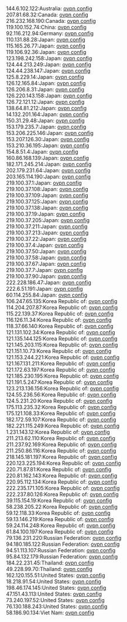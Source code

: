 144.6.102.122:Australia: [ovpn config](vpn/144_6_102_122.ovpn)  
207.81.68.32:Canada: [ovpn config](vpn/207_81_68_32.ovpn)  
216.232.168.190:Canada: [ovpn config](vpn/216_232_168_190.ovpn)  
119.100.152.74:China: [ovpn config](vpn/119_100_152_74.ovpn)  
92.116.212.94:Germany: [ovpn config](vpn/92_116_212_94.ovpn)  
110.131.88.28:Japan: [ovpn config](vpn/110_131_88_28.ovpn)  
115.165.26.77:Japan: [ovpn config](vpn/115_165_26_77.ovpn)  
119.106.92.36:Japan: [ovpn config](vpn/119_106_92_36.ovpn)  
123.198.242.158:Japan: [ovpn config](vpn/123_198_242_158.ovpn)  
124.44.213.249:Japan: [ovpn config](vpn/124_44_213_249.ovpn)  
124.44.238.147:Japan: [ovpn config](vpn/124_44_238_147.ovpn)  
125.8.229.14:Japan: [ovpn config](vpn/125_8_229_14.ovpn)  
126.12.165.84:Japan: [ovpn config](vpn/126_12_165_84.ovpn)  
126.206.8.31:Japan: [ovpn config](vpn/126_206_8_31.ovpn)  
126.220.143.158:Japan: [ovpn config](vpn/126_220_143_158.ovpn)  
126.72.121.12:Japan: [ovpn config](vpn/126_72_121_12.ovpn)  
138.64.81.212:Japan: [ovpn config](vpn/138_64_81_212.ovpn)  
14.132.201.164:Japan: [ovpn config](vpn/14_132_201_164.ovpn)  
150.31.29.48:Japan: [ovpn config](vpn/150_31_29_48.ovpn)  
153.179.235.7:Japan: [ovpn config](vpn/153_179_235_7.ovpn)  
153.206.225.146:Japan: [ovpn config](vpn/153_206_225_146.ovpn)  
153.207.126.30:Japan: [ovpn config](vpn/153_207_126_30.ovpn)  
153.210.36.195:Japan: [ovpn config](vpn/153_210_36_195.ovpn)  
154.8.51.4:Japan: [ovpn config](vpn/154_8_51_4.ovpn)  
160.86.168.139:Japan: [ovpn config](vpn/160_86_168_139.ovpn)  
182.171.245.214:Japan: [ovpn config](vpn/182_171_245_214.ovpn)  
202.179.231.64:Japan: [ovpn config](vpn/202_179_231_64.ovpn)  
203.165.114.190:Japan: [ovpn config](vpn/203_165_114_190.ovpn)  
219.100.37.1:Japan: [ovpn config](vpn/219_100_37_1.ovpn)  
219.100.37.108:Japan: [ovpn config](vpn/219_100_37_108.ovpn)  
219.100.37.109:Japan: [ovpn config](vpn/219_100_37_109.ovpn)  
219.100.37.125:Japan: [ovpn config](vpn/219_100_37_125.ovpn)  
219.100.37.138:Japan: [ovpn config](vpn/219_100_37_138.ovpn)  
219.100.37.19:Japan: [ovpn config](vpn/219_100_37_19.ovpn)  
219.100.37.205:Japan: [ovpn config](vpn/219_100_37_205.ovpn)  
219.100.37.211:Japan: [ovpn config](vpn/219_100_37_211.ovpn)  
219.100.37.213:Japan: [ovpn config](vpn/219_100_37_213.ovpn)  
219.100.37.22:Japan: [ovpn config](vpn/219_100_37_22.ovpn)  
219.100.37.4:Japan: [ovpn config](vpn/219_100_37_4.ovpn)  
219.100.37.50:Japan: [ovpn config](vpn/219_100_37_50.ovpn)  
219.100.37.58:Japan: [ovpn config](vpn/219_100_37_58.ovpn)  
219.100.37.67:Japan: [ovpn config](vpn/219_100_37_67.ovpn)  
219.100.37.7:Japan: [ovpn config](vpn/219_100_37_7.ovpn)  
219.100.37.90:Japan: [ovpn config](vpn/219_100_37_90.ovpn)  
222.228.186.47:Japan: [ovpn config](vpn/222_228_186_47.ovpn)  
222.6.51.191:Japan: [ovpn config](vpn/222_6_51_191.ovpn)  
60.114.255.84:Japan: [ovpn config](vpn/60_114_255_84.ovpn)  
106.247.65.135:Korea Republic of: [ovpn config](vpn/106_247_65_135.ovpn)  
114.204.207.87:Korea Republic of: [ovpn config](vpn/114_204_207_87.ovpn)  
115.22.139.37:Korea Republic of: [ovpn config](vpn/115_22_139_37.ovpn)  
116.126.11.34:Korea Republic of: [ovpn config](vpn/116_126_11_34.ovpn)  
118.37.66.140:Korea Republic of: [ovpn config](vpn/118_37_66_140.ovpn)  
121.131.102.34:Korea Republic of: [ovpn config](vpn/121_131_102_34.ovpn)  
121.135.144.125:Korea Republic of: [ovpn config](vpn/121_135_144_125.ovpn)  
121.145.203.115:Korea Republic of: [ovpn config](vpn/121_145_203_115.ovpn)  
121.151.10.73:Korea Republic of: [ovpn config](vpn/121_151_10_73.ovpn)  
121.153.244.221:Korea Republic of: [ovpn config](vpn/121_153_244_221.ovpn)  
121.167.131.211:Korea Republic of: [ovpn config](vpn/121_167_131_211.ovpn)  
121.172.63.197:Korea Republic of: [ovpn config](vpn/121_172_63_197.ovpn)  
121.185.230.195:Korea Republic of: [ovpn config](vpn/121_185_230_195.ovpn)  
121.191.5.247:Korea Republic of: [ovpn config](vpn/121_191_5_247.ovpn)  
123.213.136.156:Korea Republic of: [ovpn config](vpn/123_213_136_156.ovpn)  
124.55.236.56:Korea Republic of: [ovpn config](vpn/124_55_236_56.ovpn)  
124.5.231.20:Korea Republic of: [ovpn config](vpn/124_5_231_20.ovpn)  
175.113.235.32:Korea Republic of: [ovpn config](vpn/175_113_235_32.ovpn)  
175.121.108.33:Korea Republic of: [ovpn config](vpn/175_121_108_33.ovpn)  
182.172.59.107:Korea Republic of: [ovpn config](vpn/182_172_59_107.ovpn)  
182.221.115.249:Korea Republic of: [ovpn config](vpn/182_221_115_249.ovpn)  
1.231.143.12:Korea Republic of: [ovpn config](vpn/1_231_143_12.ovpn)  
211.213.62.110:Korea Republic of: [ovpn config](vpn/211_213_62_110.ovpn)  
211.237.92.169:Korea Republic of: [ovpn config](vpn/211_237_92_169.ovpn)  
211.250.86.116:Korea Republic of: [ovpn config](vpn/211_250_86_116.ovpn)  
218.145.181.197:Korea Republic of: [ovpn config](vpn/218_145_181_197.ovpn)  
220.123.225.194:Korea Republic of: [ovpn config](vpn/220_123_225_194.ovpn)  
220.71.87.81:Korea Republic of: [ovpn config](vpn/220_71_87_81.ovpn)  
220.81.162.143:Korea Republic of: [ovpn config](vpn/220_81_162_143.ovpn)  
220.95.112.134:Korea Republic of: [ovpn config](vpn/220_95_112_134.ovpn)  
222.235.171.105:Korea Republic of: [ovpn config](vpn/222_235_171_105.ovpn)  
222.237.80.126:Korea Republic of: [ovpn config](vpn/222_237_80_126.ovpn)  
39.115.154.19:Korea Republic of: [ovpn config](vpn/39_115_154_19.ovpn)  
58.238.205.22:Korea Republic of: [ovpn config](vpn/58_238_205_22.ovpn)  
59.12.118.33:Korea Republic of: [ovpn config](vpn/59_12_118_33.ovpn)  
59.13.146.219:Korea Republic of: [ovpn config](vpn/59_13_146_219.ovpn)  
59.24.114.248:Korea Republic of: [ovpn config](vpn/59_24_114_248.ovpn)  
61.84.100.197:Korea Republic of: [ovpn config](vpn/61_84_100_197.ovpn)  
79.136.231.220:Russian Federation: [ovpn config](vpn/79_136_231_220.ovpn)  
94.180.185.122:Russian Federation: [ovpn config](vpn/94_180_185_122.ovpn)  
94.51.113.107:Russian Federation: [ovpn config](vpn/94_51_113_107.ovpn)  
95.84.132.179:Russian Federation: [ovpn config](vpn/95_84_132_179.ovpn)  
184.22.231.45:Thailand: [ovpn config](vpn/184_22_231_45.ovpn)  
49.228.99.70:Thailand: [ovpn config](vpn/49_228_99_70.ovpn)  
162.120.155.51:United States: [ovpn config](vpn/162_120_155_51.ovpn)  
18.218.91.54:United States: [ovpn config](vpn/18_218_91_54.ovpn)  
198.46.174.145:United States: [ovpn config](vpn/198_46_174_145.ovpn)  
47.151.43.113:United States: [ovpn config](vpn/47_151_43_113.ovpn)  
73.240.197.52:United States: [ovpn config](vpn/73_240_197_52.ovpn)  
76.130.188.243:United States: [ovpn config](vpn/76_130_188_243.ovpn)  
58.186.90.134:Viet Nam: [ovpn config](vpn/58_186_90_134.ovpn)  
